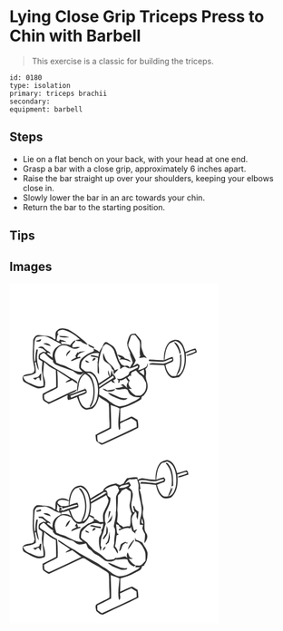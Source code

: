 # Lying Close Grip Triceps Press to Chin with Barbell
> This exercise is a classic for building the triceps.

``` 
id: 0180 
type: isolation 
primary: triceps brachii 
secondary:  
equipment: barbell 
``` 

## Steps

 - Lie on a flat bench on your back, with your head at one end.
 - Grasp a bar with a close grip, approximately 6 inches apart.
 - Raise the bar straight up over your shoulders, keeping your elbows close in.
 - Slowly lower the bar in an arc towards your chin.
 - Return the bar to the starting position.

## Tips


## Images

<svg width="368" height="300" viewBox="0 0 276 225" xmlns="http://www.w3.org/2000/svg">
  <g fill="#FFF">
    <path d="M0 0h276v225H0V0m62.98 62.2c-3.54 2.76-1.68 7.84-2.2 11.68-.51-.07-1.53-.19-2.04-.26-3.12-3.69-8.3-3.97-12.77-4.43-2.85-.16-5.67-1.09-8.54-.71-3.31.28-5.1 3.63-6.14 6.39.2 10.44-1.84 21.03.52 31.36.47 3.74 2.59 8.08-.11 11.45-4.22 3.3-10.86.95-14.2 5.71-.53 2.67-.17 6.24 2.66 7.5 5.16 2.8 10.25 5.91 15.92 7.6 3.52.98 7.09-.18 10.45-1.19.54-2.73.96-5.56.36-8.32-.48-3.68-2.72-7.04-2.25-10.85.33-4.67.51-9.37 1.22-14 2.2 1.79 4.3 3.69 6.42 5.57 2.82 1.92 5.93 3.36 8.99 4.82.3 7.49.57 14.98.37 22.48-5.87 3.12-12.01 5.74-17.72 9.13-.46 2.77-.46 5.8.63 8.43 2.18 2.04 4.88 3.4 7.38 4.99 8.31-3.97 16.74-7.69 25.01-11.75-.21 2.2-.93 4.77.89 6.55 3.93-.91 7.68-2.5 11.4-4.03 2.39 5.41 3.58 11.9 8.83 15.46 3.32 2.66 7.5.45 11.19.25 5.27-3.85 7.63-10.1 9.04-16.22 3.88 3.69 9.29 5.29 12.91 9.24.95 7.58.31 15.26.93 22.87.15 2.99.45 6.02-.03 8.99-5.95 3.56-12.58 5.86-18.39 9.68.36 2.6.43 5.27 1.12 7.82 2.31 1.89 4.62 3.87 7.3 5.22 4.02-1.17 7.63-3.41 11.46-5.06 12.12-6.05 24.72-11.17 36.63-17.59.48-3.49-.13-7.02-.84-10.43-2.51-1.43-4.8-3.31-7.5-4.34-1.8.13-3.3 1.2-4.86 1.98-3.42 1.94-7.14 3.22-10.73 4.81.36-5.82.21-11.66.19-17.48 5.22-1.73 10.67-2.9 15.54-5.53 4.18-2.22 8.71-3.92 12.37-6.99.03-2.78 1.57-4.48 4.31-4.85-.25-.07-.73-.2-.98-.27 3.03-3.2 5.23-7.32 4.96-11.84.49-4.88-3.13-9.1-2.26-13.97.46-2.99.54-6.04-.65-8.88 2.89-1.57 3.38-4.58 3.11-7.6-.63 1.5-.85 3.2-1.75 4.58-3.33 2.23-7.13 4-11.15 4.5 1.02-1.99 2.64-4.09 1.81-6.46-.69-.92-1.74-1.52-2.79-1.94-2.19.81-3.99 2.36-6.01 3.48 1.69-2.49 2.88-5.25 4.06-8-2.4-4.82-4.66-9.73-7.48-14.33-1.11-1.98-2.75-3.94-2.47-6.36.41-2.87 1.82-5.48 2.53-8.28.55-1.59.58-3.67 2.29-4.53a14.3 14.3 0 0 1 4.08.01c2.1 2.17 3.58 4.85 5.47 7.19 3.09 6.53-.66 14 1.55 20.69-.62.8-1.24 1.59-1.8 2.43 2.32.37 4.62-.29 6.86-.8 1.14.42 2.29.83 3.45 1.21-.86-1.76-2.21-3.19-3.7-4.43-1-3.26-2.52-6.34-3.3-9.67-.66-3.21.24-6.58-.68-9.74-1.98-3.22-4.86-5.76-7.08-8.79-2.68.35-6.15-.04-7.76 2.64-1.64 2.92-2.53 6.24-3.29 9.48-.2 4.75 1.99 9.18 3.75 13.47-.31 4.71 3.01 8.52 3.49 13.11-1.46 2.56-2.99 5.09-4.51 7.62 3.96-.85 7.7-2.42 11.4-4.01-.02.68-.05 2.06-.07 2.74-3.66 1.72-7.21 3.69-10.9 5.35-.88 1.75-1.03 4.21-3.03 5.08-4.28 2.24-8.6 6.13-13.74 3.89l2.09 2.86-.56 3.09c1.84-.36 2.5-1.45 1.96-3.28 3.23.21 5.98-1.48 8.57-3.19.76 1.72 1.9 3.2 3.29 4.46-1.86 2.57-3.65 5.76-1.5 8.83-1.89-1.75-3.81-3.45-5.74-5.15-1.05.36-2.09.74-3.13 1.14 1.21.64 2.43 1.28 3.64 1.92-3.56 1.33-7.25 2.26-11.09 2.23 4.55 4.73 11.15-1.14 16.35 2.14 1.3 2.6 2.25 5.65 4.99 7.14 3.31 2.66 7.66 2.89 11.72 2.77-3.23 3.48-7.86 4.97-11.91 7.22-4.77 2.76-10.19 4.57-15.7 4.81-4.93-.74-9.04-4.06-13.02-6.85-3.87-3.88-9.1-5.73-13.54-8.8.13-2.58.22-5.16.29-7.74 5.43-3.35 10.69-6.98 16.05-10.43.13 2.6 2.99 2.37 4.78 3.13-.83-1.26-1.67-2.52-2.51-3.77 1.21-.68 2.45-1.3 3.59-2.09-.53-2.53-1.66-4.96-4.19-5.99-.42-1.88-.86-3.74-1.35-5.6-.71 2.95-1.11 5.98-2.21 8.83-.83-2.8-1.55-5.63-2.22-8.47-1.18 2.89.03 5.76 1.24 8.42-4.88 2.73-9.13 6.43-14.09 8.99-1.26-6.09-4.07-12.42-9.84-15.42-2.36-.75-4.88.12-7.26-.42-2.21-1.45-4.47-2.97-6.22-4.98-.35-2.49.48-4.98.74-7.45 4.89-7.68 13.61-13.27 22.99-11.64-.28 1.48-.55 2.97-.81 4.46-3.14-.93-6.33-1.86-9.62-2.06-.18.38-.54 1.14-.71 1.51 3.18.86 6.45 1.34 9.68 2 .02 1.79.02 3.58.03 5.37-.46.07-1.39.2-1.85.27.39.09 1.19.27 1.59.36-.03 4.53-.21 9.06-.04 13.59.4.52 1.2 1.56 1.59 2.08.62-4.01.15-8.02-.36-12.01.78-8.28 2.31-16.57 5.77-24.19 1.29-1.34 2.51-3.35 4.51-3.53 4.13 1.5 7.98 4.35 10 8.33 2.22 6.67 4.22 13.49 7.76 19.62 1.17 1.47.34 3.39.39 5.06 2.5-1.45 5.4-4.5 8.4-2.38 1.2.43 4.16 2.78 4.19-.03-1.33-1.96-4.18-2.88-6.27-1.52-2.35-.81-4.8-1.81-5.83-4.28-4.42-5.94-3.55-14.1-7.97-20.02-1.56-2.52-4.51-3.47-6.78-5.17-1.54-1.05-3.1-2.77-5.17-2.24-2.72 1.62-2.9 5.1-4.72 7.43a27.485 27.485 0 0 0-3.3 5.64c-1.97-2.03-4.54-3.22-7.17-4.14.04-.61.13-1.84.17-2.46-2.58-1.29-5.13-2.64-7.8-3.75.27 3.62 4.7 3.82 7.17 5.44.12.92.36 2.75.47 3.66-2.88 2.1-6.6 2.54-9.43 4.72-2.28 1.69-4.65 3.29-6.74 5.2-2.84 2.75-3 6.93-3.32 10.61-.55 3.16 2.71 4.85 4.43 6.89-9.22 1.09-16.57-5.23-24.65-8.37-3.54-.75-6.83-2.25-10.09-3.77-.92-4.1-3.11-8.32-1.48-12.54 1.22-5.66 6.46-11.55 12.72-10.28 4.77.33 8.33 4.2 13.05 4.67 2.51-.03 4.83-1.11 7.08-2.11-3.23-1.42-6.7.25-10.05.11.01-.9.04-2.68.05-3.58 1.06-1.27 2.15-2.51 3.35-3.65.18-.54.54-1.62.73-2.16-3.25 1.07-5.04 4.06-7.11 6.53-3.54-1.26-7.29-1.52-11.02-1.37-.38-1.04-.71-2.11-.97-3.18 2.4-.18 4.8.17 7.21.16-2.71-1.61-5.8-2.29-8.81-3.05-.28.59-.83 1.78-1.1 2.37-.81-.35-2.41-1.03-3.22-1.38.85-2.87.12-6.66 2.9-8.59l-1.88-.28c.27-.82.8-2.46 1.07-3.29 2.59-1.48 5.64-2.29 8.56-1.33 7.57 2.29 14.55 6.6 20.04 12.3-1.94.32-3.87.64-5.8.98 2.09 1.53 4.72 1.35 7.17 1.55 2.5 2.5 5.99 3.37 9.21 4.51-2.54-3.62-6.09-6.32-9.59-8.95-4.62-4.34-10.01-7.78-15.5-10.9-4.86-1.69-11.47-3.38-15.47.91m2.51 7.14l1.4 1.6c4.01 1.07 8.21.65 12.31.57-4.18-2.3-9.13-1.68-13.71-2.17m142.98 12.08c-3.38 6.13-4.57 13.31-4.19 20.26-6.54-.07-13.05-.7-19.59-.93-.11.5-.34 1.48-.45 1.97 5.57.62 11.18.63 16.77.96 5.15.52 9.14-4.04 14.25-3.83.56 1.77-1.43 2.29-2.55 2.91-2.92 1.27-5.84 2.62-8.93 3.42-5.26.11-10.5-.98-15.77-.66-1.57-.16-2.67.73-3.42 2 6.79-.12 13.55.68 20.34.82 1.02 6.15 3.34 12.74 8.9 16.19 3.3 1.7 6.96-.39 10.39-.48 8.76-7.89 9.97-20.54 8.84-31.6 4.14-1.45 8.04-4.17 12.54-4.23l.32 1.72c-3.63 2.35-8.04 3.06-11.91 4.95.05.23.15.71.2.94 4.7-.22 9.04-3.03 13.5-4.57-.27-1.83-.53-3.77-1.84-5.19-4.6.8-8.79 3.09-13.16 4.66-1.67-5.9-3.58-13.08-9.79-15.71-5.41-1.56-11.82 1.45-14.45 6.4M75.41 96.71c.56-1.05 1.11-2.11 1.62-3.19 1.53-1.43 3.4-2.8 3.31-5.16-2.96 1.65-5.89 4.68-4.93 8.35m17.49-6.26c-.6.47-1.8 1.42-2.4 1.89l-.08-1.98c-1.1 1.92-2.26 3.79-3.35 5.71.35.65.69 1.31 1.02 1.98-2.55 1.2-5.07 2.51-7.26 4.3 1.4.16 2.89.33 4.11-.53 2.8-1.56 5.85-2.54 8.96-3.28-.15-.42-.44-1.25-.58-1.67-.82.15-2.46.46-3.28.61l-.2-.59c1.08-4.61 6.68-5.85 10.67-7.2-2.55.04-5.07.56-7.61.76m30.92 1.53c-.08 3.52-.66 7.57 1.61 10.57 2.67 2.37 6.23 3.72 8.32 6.75 1.44 1.67 1.09 4.8 3.74 5.24-.01 1.93.04 3.87.51 5.75 2.08-2.25 4.28-4.43 6.04-6.96-1.62.45-3.19 1.03-4.77 1.6-2.08-6.45-9.17-9.22-12.18-15.06-1.11-2.63-1.9-5.38-3.27-7.89m18.86 2.08c1.03 2.12 2.83 3.61 4.92 4.61-.93.82-1.84 1.65-2.75 2.49 5.49-1.83 10.7.88 15.72 2.79-1.54-2.96-4.67-3.93-7.71-4.55-2.06-3.62-6.52-4.36-10.18-5.34m-32.97 8.93c1.21-1.32 4.32-1.82 4.14-3.86-2.53-1.88-4.24 1.73-4.14 3.86m-9.18-1.29c-.26 3.08 2.8 2.99 4.96 3.33-.87-2.07-3.1-2.57-4.96-3.33m22.49 37.58c1.75 1.44 3.54 3.14 5.92 3.34 3.82.67 8.72 1.06 11.08-2.74-3.57.58-7.11 1.32-10.72 1.67-1.8-1.47-3.96-2.23-6.28-2.27m7.22 5.28c3.32 4.71 9.24 6.02 14.22 8.23 3.74 1.55 8.8 2.61 11.78-.93-3.56-.02-7.25.22-10.62-1.15-5.18-1.92-9.91-5.01-15.38-6.15z"/>
    <path d="M36.03 70.96c5.07-1.23 10.6-2.07 15.42.49 5.83 3.15 11.68 6.28 17.61 9.23-4.07 1.66-8.14 3.98-10.33 7.95-1.97 2.89-1.75 6.52-1.89 9.85-2.53-1.78-4.94-3.73-7.4-5.6a96.5 96.5 0 0 1 1.64-1.16c.84.35 2.54 1.05 3.39 1.4-1.12-3.08-4.68-3.72-6.76-5.92-1.63-1.18-2.66-3.57-4.88-3.64-1.92-.32-3.63.71-5.26 1.55 2 .47 4.13.37 6.05 1.11 1.67 1.23 3.15 2.7 4.82 3.95-.47.36-.95.72-1.43 1.09-1.85-2.06-4.06.35-5.95.9-3.12 1.3-2.63 5.29-2.37 8.01 1.43 1.24 3.11 2.13 4.72 3.11.07 4.24-1.09 8.45-.54 12.69.64 6.56 2.76 12.99 1.86 19.64-6.82 2.67-13.13-2.02-19.32-4.22-3.67-1.33-6.63-4.15-7.23-8.13 5.59-1.12 11.56-1.58 16.48-4.75.46-4.7-.61-9.38-1.31-14.01.56-.02 1.11-.01 1.67.03.66 3.71 1.76 7.36 3.7 10.61-.21-4.81-2.1-9.36-2.25-14.19-.6-4.5.49-8.95 1.05-13.39-.48-.03-1.44-.08-1.92-.11-1.05 4.78-1.44 9.65-1.5 14.54-.25.46-.76 1.38-1.01 1.84-1.4-6.55-.64-13.24-.55-19.86 1.01-4.39-.51-9.83 3.49-13.01m-1.44 5.19c2.54 1.42 7.58 1.62 7.15-2.47-2.38.85-4.79 1.6-7.15 2.47m9.92 3.6c3.29 1.32 6.7 2.33 10.1 3.33-1.68-3.66-6.6-4.86-10.1-3.33m-5.65 43.1c-2.06 1.97-5.11 1.79-7.69 2.54l2.85 2.22c1.62-.96 2.82-3.12 4.94-2.82.84.76 1.19 1.89 1.05 3.37l1.56.4c.19-3.1.3-6.21.53-9.31-1.74.51-2.47 2.12-3.24 3.6zM210.71 80.85c1.97-2.93 5.79-3.16 8.69-4.74 7.41 1.56 10.52 9.22 11.7 15.89 1.03 7.1.88 14.56-1.63 21.35-1.51 3.69-3.76 7.78-8.09 8.55.32-.57.95-1.72 1.26-2.29 2.36-2.25 3.15-5.53 3.84-8.6 1.35-5.86.97-11.93.63-17.88-.57.71-1.14 1.43-1.69 2.16.67 5.53.52 11.21-1 16.6-.95 3.65-3.11 6.86-3.85 10.58-2.36.07-5.06.76-7.06-.86-4.25-3.2-6.35-8.54-7.14-13.64 2.73-2.2 6.28-2.82 9.33-4.44 1.8-1.83.8-4.29 0-6.32-3.59 1.18-7.1 2.57-10.59 3.98.78-6.96 1.2-14.53 5.6-20.34m6.73-3.29c3.23 5.04 7.28 9.93 7.6 16.23.55-.74 1.1-1.47 1.65-2.21-1.64-5.23-3.12-12.48-9.25-14.02z"/>
    <path d="M41.22 94.53c1.7-1.08 3.84-3.85 5.75-1.58 3.26 3.26 6.29 6.93 10.63 8.85-.01.57-.03 1.7-.03 2.27 1.28 1.45 2.5 3.13 4.4 3.83 7.21 3.02 14.63 5.57 22.07 7.91 3.12 2.54 6.41 5.51 10.8 4.73 1.31-1 2.65-1.98 4.04-2.87-2.57 2.83-5.53 5.5-6.88 9.17-1.93 5.22-2.95 10.85-2.47 16.42 1.56-2.47 1.35-5.5 1.86-8.28.73-5.85 3.19-12.02 8.42-15.21 6.98 2.83 9.81 10.41 10.82 17.32.89 8.31.33 17.21-4.22 24.46l.16 2.42c-2.43.39-5.22 1.66-7.42-.1-4.73-3.25-6.75-9.19-7.64-14.63 3.53-1.22 7.55-1.93 10.44-4.4 1.15-3.04-1.47-5.35-3.59-7.03.39.46 1.18 1.38 1.57 1.84-7.16 2.34-13.96 5.85-21.33 7.47 3.38-2.53 8.8-2.58 10.51-6.91-11.88 4.86-23.29 10.8-34.96 16.14-2.87 1.69-5.56-1.19-7.76-2.76-.68-1.84-.71-3.85-.72-5.79 5.38-4.27 12.47-5.88 18.02-9.94.47-7.52-.04-15.06-.51-22.57 5.41 4.31 11.6 7.51 17.14 11.64-2.3 1.14-4.88 2.07-6.34 4.36 3.14-.42 5.97-1.86 8.8-3.16 2.32 1.77 4.68 3.48 7.25 4.85-.17-.71-.51-2.13-.68-2.83-3.8-3.31-8.69-4.92-12.75-7.82-8.59-6.18-18.36-10.56-26.69-17.12-2.99-2.4-6.32-4.34-9.63-6.28.32-1.43-.62-3.51.94-4.4zM160.8 121.15c-.87-3.93 3.91-4.34 6.35-5.98 1.96 2.19 3.83 4.53 6.25 6.26 3.84 1.86 4.72 6.4 7.04 9.64 1.28 5.5.11 12.29-4.89 15.67-2.17 2.43-5.56 1.64-8.43 1.68-3.86-2.12-6.93-5.21-9.38-8.84 1.04.03 3.13.09 4.18.13-2.48-1.93-4.44-4.37-4.62-7.65.58-1.22 1.15-2.44 1.7-3.68-1.02-1.24-2.04-2.47-3.08-3.7 1.11-.95 2.21-1.9 3.34-2.83.95 1.04 1.89.89 1.54-.7zM171.65 116.83c2.02-.94 4.01-1.93 6.01-2.94.52 2.63.59 5.3.31 7.96-2.09-1.7-4.25-3.31-6.32-5.02z"/>
    <path d="M102.22 118.94c4.2-1.99 8.36 2.12 10.71 5.27 4.38 7.74 4.91 17.19 3.39 25.81-1.06 5.78-3.61 12.32-9.72 14.33 5.98-8.09 6.83-18.76 5.51-28.43-1.14-6.52-3.24-14.1-9.89-16.98zM118.3 134.74c6.43-4.03 12.51-8.59 18.91-12.67.17.67.52 2.01.69 2.68-6.47 4.07-12.97 8.11-19.22 12.5-.13-.84-.26-1.68-.38-2.51zM80.67 148.75c6.25-1.89 12.19-4.71 18.45-6.55l2.59.68c-6.46 3.51-13.67 5.31-20.29 8.5-.19-.66-.56-1.97-.75-2.63zM133.87 160.96c3.88 1.52 8.01 2.46 11.62 4.6-.69 9.43-2.82 19.06-.59 28.44 3.2-2.06.53-6.04 1.71-8.79 4.67-2.58 9.67-4.48 14.48-6.76 2.27 1.45 4.84 2.59 6.7 4.57.39 2.3.41 4.65.53 6.98-15.28 7.13-30.44 14.52-45.81 21.43-1.7-.79-3.47-1.44-5.29-1.88-1.11-2.68-1.2-5.57-1.03-8.42 6.18-2.82 12.19-5.99 18.21-9.14.34-10.35-.39-20.68-.53-31.03z"/>
  </g>
  <g fill="#333">
    <path d="M62.98 62.2c4-4.29 10.61-2.6 15.47-.91 5.49 3.12 10.88 6.56 15.5 10.9 3.5 2.63 7.05 5.33 9.59 8.95-3.22-1.14-6.71-2.01-9.21-4.51-2.45-.2-5.08-.02-7.17-1.55 1.93-.34 3.86-.66 5.8-.98-5.49-5.7-12.47-10.01-20.04-12.3-2.92-.96-5.97-.15-8.56 1.33-.27.83-.8 2.47-1.07 3.29l1.88.28c-2.78 1.93-2.05 5.72-2.9 8.59.81.35 2.41 1.03 3.22 1.38.27-.59.82-1.78 1.1-2.37 3.01.76 6.1 1.44 8.81 3.05-2.41.01-4.81-.34-7.21-.16.26 1.07.59 2.14.97 3.18 3.73-.15 7.48.11 11.02 1.37 2.07-2.47 3.86-5.46 7.11-6.53-.19.54-.55 1.62-.73 2.16-1.2 1.14-2.29 2.38-3.35 3.65-.01.9-.04 2.68-.05 3.58 3.35.14 6.82-1.53 10.05-.11-2.25 1-4.57 2.08-7.08 2.11-4.72-.47-8.28-4.34-13.05-4.67-6.26-1.27-11.5 4.62-12.72 10.28-1.63 4.22.56 8.44 1.48 12.54 3.26 1.52 6.55 3.02 10.09 3.77 8.08 3.14 15.43 9.46 24.65 8.37-1.72-2.04-4.98-3.73-4.43-6.89.32-3.68.48-7.86 3.32-10.61 2.09-1.91 4.46-3.51 6.74-5.2 2.83-2.18 6.55-2.62 9.43-4.72-.11-.91-.35-2.74-.47-3.66-2.47-1.62-6.9-1.82-7.17-5.44 2.67 1.11 5.22 2.46 7.8 3.75-.04.62-.13 1.85-.17 2.46 2.63.92 5.2 2.11 7.17 4.14.87-2.01 1.98-3.89 3.3-5.64 1.82-2.33 2-5.81 4.72-7.43 2.07-.53 3.63 1.19 5.17 2.24 2.27 1.7 5.22 2.65 6.78 5.17 4.42 5.92 3.55 14.08 7.97 20.02 1.03 2.47 3.48 3.47 5.83 4.28 2.09-1.36 4.94-.44 6.27 1.52-.03 2.81-2.99.46-4.19.03-3-2.12-5.9.93-8.4 2.38-.05-1.67.78-3.59-.39-5.06-3.54-6.13-5.54-12.95-7.76-19.62-2.02-3.98-5.87-6.83-10-8.33-2 .18-3.22 2.19-4.51 3.53-3.46 7.62-4.99 15.91-5.77 24.19.51 3.99.98 8 .36 12.01-.39-.52-1.19-1.56-1.59-2.08-.17-4.53.01-9.06.04-13.59-.4-.09-1.2-.27-1.59-.36.46-.07 1.39-.2 1.85-.27-.01-1.79-.01-3.58-.03-5.37-3.23-.66-6.5-1.14-9.68-2 .17-.37.53-1.13.71-1.51 3.29.2 6.48 1.13 9.62 2.06.26-1.49.53-2.98.81-4.46-9.38-1.63-18.1 3.96-22.99 11.64-.26 2.47-1.09 4.96-.74 7.45 1.75 2.01 4.01 3.53 6.22 4.98 2.38.54 4.9-.33 7.26.42 5.77 3 8.58 9.33 9.84 15.42 4.96-2.56 9.21-6.26 14.09-8.99-1.21-2.66-2.42-5.53-1.24-8.42.67 2.84 1.39 5.67 2.22 8.47 1.1-2.85 1.5-5.88 2.21-8.83.49 1.86.93 3.72 1.35 5.6 2.53 1.03 3.66 3.46 4.19 5.99-1.14.79-2.38 1.41-3.59 2.09.84 1.25 1.68 2.51 2.51 3.77-1.79-.76-4.65-.53-4.78-3.13-5.36 3.45-10.62 7.08-16.05 10.43-.07 2.58-.16 5.16-.29 7.74 4.44 3.07 9.67 4.92 13.54 8.8 3.98 2.79 8.09 6.11 13.02 6.85 5.51-.24 10.93-2.05 15.7-4.81 4.05-2.25 8.68-3.74 11.91-7.22-4.06.12-8.41-.11-11.72-2.77-2.74-1.49-3.69-4.54-4.99-7.14-5.2-3.28-11.8 2.59-16.35-2.14 3.84.03 7.53-.9 11.09-2.23-1.21-.64-2.43-1.28-3.64-1.92 1.04-.4 2.08-.78 3.13-1.14 1.93 1.7 3.85 3.4 5.74 5.15-2.15-3.07-.36-6.26 1.5-8.83-1.39-1.26-2.53-2.74-3.29-4.46-2.59 1.71-5.34 3.4-8.57 3.19.54 1.83-.12 2.92-1.96 3.28l.56-3.09-2.09-2.86c5.14 2.24 9.46-1.65 13.74-3.89 2-.87 2.15-3.33 3.03-5.08 3.69-1.66 7.24-3.63 10.9-5.35.02-.68.05-2.06.07-2.74-3.7 1.59-7.44 3.16-11.4 4.01 1.52-2.53 3.05-5.06 4.51-7.62-.48-4.59-3.8-8.4-3.49-13.11-1.76-4.29-3.95-8.72-3.75-13.47.76-3.24 1.65-6.56 3.29-9.48 1.61-2.68 5.08-2.29 7.76-2.64 2.22 3.03 5.1 5.57 7.08 8.79.92 3.16.02 6.53.68 9.74.78 3.33 2.3 6.41 3.3 9.67 1.49 1.24 2.84 2.67 3.7 4.43-1.16-.38-2.31-.79-3.45-1.21-2.24.51-4.54 1.17-6.86.8.56-.84 1.18-1.63 1.8-2.43-2.21-6.69 1.54-14.16-1.55-20.69-1.89-2.34-3.37-5.02-5.47-7.19a14.3 14.3 0 0 0-4.08-.01c-1.71.86-1.74 2.94-2.29 4.53-.71 2.8-2.12 5.41-2.53 8.28-.28 2.42 1.36 4.38 2.47 6.36 2.82 4.6 5.08 9.51 7.48 14.33-1.18 2.75-2.37 5.51-4.06 8 2.02-1.12 3.82-2.67 6.01-3.48 1.05.42 2.1 1.02 2.79 1.94.83 2.37-.79 4.47-1.81 6.46 4.02-.5 7.82-2.27 11.15-4.5.9-1.38 1.12-3.08 1.75-4.58.27 3.02-.22 6.03-3.11 7.6 1.19 2.84 1.11 5.89.65 8.88-.87 4.87 2.75 9.09 2.26 13.97.27 4.52-1.93 8.64-4.96 11.84.25.07.73.2.98.27-2.74.37-4.28 2.07-4.31 4.85-3.66 3.07-8.19 4.77-12.37 6.99-4.87 2.63-10.32 3.8-15.54 5.53.02 5.82.17 11.66-.19 17.48 3.59-1.59 7.31-2.87 10.73-4.81 1.56-.78 3.06-1.85 4.86-1.98 2.7 1.03 4.99 2.91 7.5 4.34.71 3.41 1.32 6.94.84 10.43-11.91 6.42-24.51 11.54-36.63 17.59-3.83 1.65-7.44 3.89-11.46 5.06-2.68-1.35-4.99-3.33-7.3-5.22-.69-2.55-.76-5.22-1.12-7.82 5.81-3.82 12.44-6.12 18.39-9.68.48-2.97.18-6 .03-8.99-.62-7.61.02-15.29-.93-22.87-3.62-3.95-9.03-5.55-12.91-9.24-1.41 6.12-3.77 12.37-9.04 16.22-3.69.2-7.87 2.41-11.19-.25-5.25-3.56-6.44-10.05-8.83-15.46-3.72 1.53-7.47 3.12-11.4 4.03-1.82-1.78-1.1-4.35-.89-6.55-8.27 4.06-16.7 7.78-25.01 11.75-2.5-1.59-5.2-2.95-7.38-4.99-1.09-2.63-1.09-5.66-.63-8.43 5.71-3.39 11.85-6.01 17.72-9.13.2-7.5-.07-14.99-.37-22.48-3.06-1.46-6.17-2.9-8.99-4.82-2.12-1.88-4.22-3.78-6.42-5.57-.71 4.63-.89 9.33-1.22 14-.47 3.81 1.77 7.17 2.25 10.85.6 2.76.18 5.59-.36 8.32-3.36 1.01-6.93 2.17-10.45 1.19-5.67-1.69-10.76-4.8-15.92-7.6-2.83-1.26-3.19-4.83-2.66-7.5 3.34-4.76 9.98-2.41 14.2-5.71 2.7-3.37.58-7.71.11-11.45-2.36-10.33-.32-20.92-.52-31.36 1.04-2.76 2.83-6.11 6.14-6.39 2.87-.38 5.69.55 8.54.71 4.47.46 9.65.74 12.77 4.43.51.07 1.53.19 2.04.26.52-3.84-1.34-8.92 2.2-11.68m-26.95 8.76c-4 3.18-2.48 8.62-3.49 13.01-.09 6.62-.85 13.31.55 19.86.25-.46.76-1.38 1.01-1.84.06-4.89.45-9.76 1.5-14.54.48.03 1.44.08 1.92.11-.56 4.44-1.65 8.89-1.05 13.39.15 4.83 2.04 9.38 2.25 14.19-1.94-3.25-3.04-6.9-3.7-10.61-.56-.04-1.11-.05-1.67-.03.7 4.63 1.77 9.31 1.31 14.01-4.92 3.17-10.89 3.63-16.48 4.75.6 3.98 3.56 6.8 7.23 8.13 6.19 2.2 12.5 6.89 19.32 4.22.9-6.65-1.22-13.08-1.86-19.64-.55-4.24.61-8.45.54-12.69-1.61-.98-3.29-1.87-4.72-3.11-.26-2.72-.75-6.71 2.37-8.01 1.89-.55 4.1-2.96 5.95-.9.48-.37.96-.73 1.43-1.09-1.67-1.25-3.15-2.72-4.82-3.95-1.92-.74-4.05-.64-6.05-1.11 1.63-.84 3.34-1.87 5.26-1.55 2.22.07 3.25 2.46 4.88 3.64 2.08 2.2 5.64 2.84 6.76 5.92-.85-.35-2.55-1.05-3.39-1.4-.55.38-1.1.77-1.64 1.16 2.46 1.87 4.87 3.82 7.4 5.6.14-3.33-.08-6.96 1.89-9.85 2.19-3.97 6.26-6.29 10.33-7.95-5.93-2.95-11.78-6.08-17.61-9.23-4.82-2.56-10.35-1.72-15.42-.49m5.19 23.57c-1.56.89-.62 2.97-.94 4.4 3.31 1.94 6.64 3.88 9.63 6.28 8.33 6.56 18.1 10.94 26.69 17.12 4.06 2.9 8.95 4.51 12.75 7.82.17.7.51 2.12.68 2.83-2.57-1.37-4.93-3.08-7.25-4.85-2.83 1.3-5.66 2.74-8.8 3.16 1.46-2.29 4.04-3.22 6.34-4.36-5.54-4.13-11.73-7.33-17.14-11.64.47 7.51.98 15.05.51 22.57-5.55 4.06-12.64 5.67-18.02 9.94.01 1.94.04 3.95.72 5.79 2.2 1.57 4.89 4.45 7.76 2.76 11.67-5.34 23.08-11.28 34.96-16.14-1.71 4.33-7.13 4.38-10.51 6.91 7.37-1.62 14.17-5.13 21.33-7.47-.39-.46-1.18-1.38-1.57-1.84 2.12 1.68 4.74 3.99 3.59 7.03-2.89 2.47-6.91 3.18-10.44 4.4.89 5.44 2.91 11.38 7.64 14.63 2.2 1.76 4.99.49 7.42.1l-.16-2.42c4.55-7.25 5.11-16.15 4.22-24.46-1.01-6.91-3.84-14.49-10.82-17.32-5.23 3.19-7.69 9.36-8.42 15.21-.51 2.78-.3 5.81-1.86 8.28-.48-5.57.54-11.2 2.47-16.42 1.35-3.67 4.31-6.34 6.88-9.17-1.39.89-2.73 1.87-4.04 2.87-4.39.78-7.68-2.19-10.8-4.73-7.44-2.34-14.86-4.89-22.07-7.91-1.9-.7-3.12-2.38-4.4-3.83 0-.57.02-1.7.03-2.27-4.34-1.92-7.37-5.59-10.63-8.85-1.91-2.27-4.05.5-5.75 1.58m119.58 26.62c.35 1.59-.59 1.74-1.54.7-1.13.93-2.23 1.88-3.34 2.83 1.04 1.23 2.06 2.46 3.08 3.7-.55 1.24-1.12 2.46-1.7 3.68.18 3.28 2.14 5.72 4.62 7.65-1.05-.04-3.14-.1-4.18-.13 2.45 3.63 5.52 6.72 9.38 8.84 2.87-.04 6.26.75 8.43-1.68 5-3.38 6.17-10.17 4.89-15.67-2.32-3.24-3.2-7.78-7.04-9.64-2.42-1.73-4.29-4.07-6.25-6.26-2.44 1.64-7.22 2.05-6.35 5.98m10.85-4.32c2.07 1.71 4.23 3.32 6.32 5.02.28-2.66.21-5.33-.31-7.96-2 1.01-3.99 2-6.01 2.94m-69.43 2.11c6.65 2.88 8.75 10.46 9.89 16.98 1.32 9.67.47 20.34-5.51 28.43 6.11-2.01 8.66-8.55 9.72-14.33 1.52-8.62.99-18.07-3.39-25.81-2.35-3.15-6.51-7.26-10.71-5.27m16.08 15.8c.12.83.25 1.67.38 2.51 6.25-4.39 12.75-8.43 19.22-12.5-.17-.67-.52-2.01-.69-2.68-6.4 4.08-12.48 8.64-18.91 12.67m-37.63 14.01c.19.66.56 1.97.75 2.63 6.62-3.19 13.83-4.99 20.29-8.5l-2.59-.68c-6.26 1.84-12.2 4.66-18.45 6.55m53.2 12.21c.14 10.35.87 20.68.53 31.03-6.02 3.15-12.03 6.32-18.21 9.14-.17 2.85-.08 5.74 1.03 8.42 1.82.44 3.59 1.09 5.29 1.88 15.37-6.91 30.53-14.3 45.81-21.43-.12-2.33-.14-4.68-.53-6.98-1.86-1.98-4.43-3.12-6.7-4.57-4.81 2.28-9.81 4.18-14.48 6.76-1.18 2.75 1.49 6.73-1.71 8.79-2.23-9.38-.1-19.01.59-28.44-3.61-2.14-7.74-3.08-11.62-4.6z"/>
    <path d="M65.49 69.34c4.58.49 9.53-.13 13.71 2.17-4.1.08-8.3.5-12.31-.57l-1.4-1.6zM34.59 76.15c2.36-.87 4.77-1.62 7.15-2.47.43 4.09-4.61 3.89-7.15 2.47zM208.47 81.42c2.63-4.95 9.04-7.96 14.45-6.4 6.21 2.63 8.12 9.81 9.79 15.71 4.37-1.57 8.56-3.86 13.16-4.66 1.31 1.42 1.57 3.36 1.84 5.19-4.46 1.54-8.8 4.35-13.5 4.57-.05-.23-.15-.71-.2-.94 3.87-1.89 8.28-2.6 11.91-4.95l-.32-1.72c-4.5.06-8.4 2.78-12.54 4.23 1.13 11.06-.08 23.71-8.84 31.6-3.43.09-7.09 2.18-10.39.48-5.56-3.45-7.88-10.04-8.9-16.19-6.79-.14-13.55-.94-20.34-.82.75-1.27 1.85-2.16 3.42-2 5.27-.32 10.51.77 15.77.66 3.09-.8 6.01-2.15 8.93-3.42 1.12-.62 3.11-1.14 2.55-2.91-5.11-.21-9.1 4.35-14.25 3.83-5.59-.33-11.2-.34-16.77-.96.11-.49.34-1.47.45-1.97 6.54.23 13.05.86 19.59.93-.38-6.95.81-14.13 4.19-20.26m2.24-.57c-4.4 5.81-4.82 13.38-5.6 20.34 3.49-1.41 7-2.8 10.59-3.98.8 2.03 1.8 4.49 0 6.32-3.05 1.62-6.6 2.24-9.33 4.44.79 5.1 2.89 10.44 7.14 13.64 2 1.62 4.7.93 7.06.86.74-3.72 2.9-6.93 3.85-10.58 1.52-5.39 1.67-11.07 1-16.6.55-.73 1.12-1.45 1.69-2.16.34 5.95.72 12.02-.63 17.88-.69 3.07-1.48 6.35-3.84 8.6-.31.57-.94 1.72-1.26 2.29 4.33-.77 6.58-4.86 8.09-8.55 2.51-6.79 2.66-14.25 1.63-21.35-1.18-6.67-4.29-14.33-11.7-15.89-2.9 1.58-6.72 1.81-8.69 4.74z"/>
    <path d="M217.44 77.56c6.13 1.54 7.61 8.79 9.25 14.02-.55.74-1.1 1.47-1.65 2.21-.32-6.3-4.37-11.19-7.6-16.23zM44.51 79.75c3.5-1.53 8.42-.33 10.1 3.33-3.4-1-6.81-2.01-10.1-3.33zM75.41 96.71c-.96-3.67 1.97-6.7 4.93-8.35.09 2.36-1.78 3.73-3.31 5.16-.51 1.08-1.06 2.14-1.62 3.19zM92.9 90.45c2.54-.2 5.06-.72 7.61-.76-3.99 1.35-9.59 2.59-10.67 7.2l.2.59c.82-.15 2.46-.46 3.28-.61.14.42.43 1.25.58 1.67-3.11.74-6.16 1.72-8.96 3.28-1.22.86-2.71.69-4.11.53 2.19-1.79 4.71-3.1 7.26-4.3-.33-.67-.67-1.33-1.02-1.98 1.09-1.92 2.25-3.79 3.35-5.71l.08 1.98c.6-.47 1.8-1.42 2.4-1.89zM123.82 91.98c1.37 2.51 2.16 5.26 3.27 7.89 3.01 5.84 10.1 8.61 12.18 15.06 1.58-.57 3.15-1.15 4.77-1.6-1.76 2.53-3.96 4.71-6.04 6.96-.47-1.88-.52-3.82-.51-5.75-2.65-.44-2.3-3.57-3.74-5.24-2.09-3.03-5.65-4.38-8.32-6.75-2.27-3-1.69-7.05-1.61-10.57zM142.68 94.06c3.66.98 8.12 1.72 10.18 5.34 3.04.62 6.17 1.59 7.71 4.55-5.02-1.91-10.23-4.62-15.72-2.79.91-.84 1.82-1.67 2.75-2.49-2.09-1-3.89-2.49-4.92-4.61zM109.71 102.99c-.1-2.13 1.61-5.74 4.14-3.86.18 2.04-2.93 2.54-4.14 3.86zM100.53 101.7c1.86.76 4.09 1.26 4.96 3.33-2.16-.34-5.22-.25-4.96-3.33zM38.86 122.85c.77-1.48 1.5-3.09 3.24-3.6-.23 3.1-.34 6.21-.53 9.31l-1.56-.4c.14-1.48-.21-2.61-1.05-3.37-2.12-.3-3.32 1.86-4.94 2.82l-2.85-2.22c2.58-.75 5.63-.57 7.69-2.54zM123.02 139.28c2.32.04 4.48.8 6.28 2.27 3.61-.35 7.15-1.09 10.72-1.67-2.36 3.8-7.26 3.41-11.08 2.74-2.38-.2-4.17-1.9-5.92-3.34zM130.24 144.56c5.47 1.14 10.2 4.23 15.38 6.15 3.37 1.37 7.06 1.13 10.62 1.15-2.98 3.54-8.04 2.48-11.78.93-4.98-2.21-10.9-3.52-14.22-8.23z"/>
  </g>
</svg>

<svg width="368" height="300" viewBox="0 0 276 225" xmlns="http://www.w3.org/2000/svg">
  <g fill="#FFF">
    <path d="M0 0h276v225H0V0m198.58 13.52c-4.4 6.14-5.65 14.04-5.33 21.44-5.48-.4-10.94-1-16.35-2-2.65-.6-5.03 1.04-7.43 1.85l-.08-3.01c-4.78-.91-9.53.23-14.21 1.13-1.48 2.23-3.07 4.38-4.24 6.79-1.63.76-3.21 1.72-4.99 2.09-1.81-.17-3.22-1.5-4.91-2.05-3.99.87-8.21 1.44-11.76 3.54-2.19 1.66-5.12 3.11-5.23 6.23-5.66 3.5-11.57 6.58-17.07 10.33-1.22-6.04-3.58-12.36-8.89-15.97-3.48-2.35-8.06-1.19-11.44.74-5.68 4.11-7.16 11.34-8.2 17.83-4.69-4.6-14.63-4.17-17.41 2.39-.4 2.96-.18 5.96-.26 8.94-.47-.03-1.42-.08-1.9-.11-3.19-3.64-8.31-4.14-12.84-4.42-2.9-.11-5.75-1.24-8.67-.8-3.3.32-5.07 3.65-6.11 6.42.1 6.4-.58 12.77-.57 19.17-.39 6.76 1.41 13.35 2.57 19.95l-1.41 3.84c-4.49 2.78-10.99.9-14.35 5.57-.56 2.65-.17 6.25 2.65 7.49 5.18 2.81 10.27 5.94 15.96 7.61 3.52.97 7.08-.18 10.44-1.19 1.68-5.58-.27-11.13-1.82-16.45-.08-5.58.45-11.19 1.15-16.73 4.55 4.29 9.48 8.13 15.38 10.38.3 7.45.52 14.91.42 22.37-5.95 3.12-11.97 6.11-17.99 9.11.11 2.86-.39 5.94.88 8.61 2.18 2.02 4.86 3.38 7.36 4.95 14.72-6.77 29.31-13.81 44.01-20.6 2.53-1.46 4.75 1.18 6.86 2.27 6.37 4.59 13.72 7.51 20.14 12 2.78 1.81 5.97 3.16 8.17 5.74.91 5.63.52 11.4.74 17.09-.03 4.94.92 9.9.23 14.83-5.16 3.08-10.79 5.27-16.05 8.18-3.81 1.67-1.58 6.42-1.27 9.51 2.84 2.47 6.87 6.67 10.77 3.82 14.92-7.33 30.23-13.86 44.99-21.51-.14-3.49-.34-6.99-1.14-10.4-2.47-1.41-4.76-3.15-7.37-4.31-5.47 1.57-10.37 4.78-15.68 6.86.31-5.84.19-11.7.18-17.54 6.37-1.85 12.8-3.7 18.59-7.03 3.84-2.31 10.01-3.45 10.1-9 1.26-.47 2.52-.93 3.79-1.37l-1.29-.18c4.37-4.08 4.95-10.39 4.97-16.02-.79-5.24-4.65-9.15-6.9-13.75-2.5-1.56-5.15-2.88-8.02-3.59-.54-1-1.09-2-1.65-2.98.07 1.53.15 3.06.24 4.6l-1.96-.11c.16-.52.49-1.58.66-2.11-3.99 3.57-7.37 7.9-8.52 13.24 3.37-2.94 5.03-7.18 7.56-10.76 7.39-1.54 11.77 5.73 14.27 11.47 2.16 4.46 1.49 9.5 1.52 14.29-1.87 2.05-3.66 4.27-6.02 5.78-2.07.95-4.51.21-6.69.49l-.15-1.44c-.13 1.27-.25 2.54-.37 3.81 1.99-.16 3.98-.29 5.97-.37-1.37 1.69-3.07 3.09-5.06 3.99-7.44 3.61-14.87 8.64-23.49 8.12-6.56-1.85-11.58-6.75-17.01-10.6-4.72-2.05-8.42-5.73-13.01-8.01-9.47-5.19-19.26-9.86-28.06-16.2-7.48-3.97-14.39-8.87-21.56-13.36-.09.65-.04 1.3.15 1.92 4.9 3.87 10.65 6.63 15.53 10.58-2.18 1.28-4.71 2.16-6.14 4.39 3.15-.42 5.99-1.86 8.84-3.15 4.05 3.01 8.14 5.96 12.24 8.89-12.81 6.16-25.75 12.02-38.54 18.22-1.47.65-2.92 1.46-4.52 1.74-2.08-.8-3.86-2.17-5.74-3.33-.24-2.05-.47-4.09-.69-6.13 5.83-3.65 12.5-5.79 18.15-9.69.49-7.29.04-14.62-.55-21.89-.07-.62-.22-1.86-.3-2.48-8.01-3.87-14.59-10-22.18-14.55-2-3.6 2.02-5.37 4.31-7.21 4.62 2.89 7.43 8.03 12.64 10.13-.02.56-.07 1.66-.09 2.22 1.19 1.28 2.23 2.82 3.87 3.57 5.55 2.53 11.38 4.33 17.08 6.49 2.25.82 4.9.86 6.74 2.58 2.04 1.53 3.99 3.67 6.71 3.82 3.19.36 6.26-.67 9.3-1.45 1.5 2.65 1.71 6.52 4.78 7.91 3.18 1.72 4.82 5.37 8.29 6.71 4.59 1.86 7.91 5.65 12.1 8.16 4.57 2.04 10.19 1.72 14.17-1.47 5.17.98 10.32-1.6 15.42.11 1.09 4.51 4.43 7.83 8.77 9.33.63-.65 1.25-1.31 1.87-1.97-3.91-1.62-6.37-5.03-8.93-8.19 1.84-.01 3.7-.15 5.53-.41-1.37-.8-3.13-1.06-4.23-2.25-1.06-1.9-1.67-4.02-2.6-5.98-1.47 2.33-1.83 4.9-.44 7.34-.96-.73-1.91-1.45-2.86-2.18-4.48.67-8.78 2.83-13.4 2.01-.29.42-.86 1.27-1.15 1.7-3.13.61-6.35 1.06-9.54.68-2.89-1.48-5.07-3.99-7.51-6.07-3.54-3.27-8.49-4.6-11.61-8.39-2.27-2.85-5.4-4.97-7.14-8.24-2.73-2.1-5.85-3.81-8.14-6.41-.28-2.46.47-4.91.71-7.35 1.97-2.62 4.04-5.2 6.61-7.27 4.98-4.09 12.23-6.02 18.28-3.12.92-.17 2.75-.51 3.67-.69.13 3.03-.51 6.12-2.48 8.5 1.79 4.29-2.94 7.24-2.97 11.36-.57 5.49.29 11 1.99 16.22.45-1.67.89-3.35 1.31-5.03-.29-.48-.85-1.43-1.13-1.91.19-4.92.13-10.02 2.26-14.6 2.04-4.11 2.38-8.75 4.06-12.99.89-1.61-.14-3.18-.7-4.69.12-3.85-.66-7.97 1.04-11.58 2.59-6.3 6.72-12.3 6.2-19.44-1.22-.9-2.43-1.81-3.63-2.73-.44-3.09.33-7.71-4.04-7.99 4.12-3.44 9.27-5 14.44-6.06 1.59.98 3.18 1.96 4.8 2.9-.49-.12-1.47-.37-1.97-.5.62 1.56 1.23 3.13 1.91 4.66-1.63 3.67-4.69 6.87-4.05 11.21-.18 5.92.89 11.84-.31 17.73.54 6.14-1.93 11.92-2.61 17.95-.13 1.41.89 2.55 1.38 3.79 1.07 6.29-1.39 12.4-.79 18.68-.41 1.93-.76 3.86-1.01 5.82 2.48 2.3 3.43 5.66 5.62 8.18 1.02-3.8-1.58-6.82-3.73-9.55 1.48-4.6 1.48-9.45 2.11-14.2 1.02-.57 2.05-1.13 3.08-1.68-.51-.27-1.54-.81-2.05-1.08-.96-3.98-1.36-8.1-1.63-12.19 1.13.36 2.27.72 3.4 1.1.36 2.07 2.02 3.19 3.67 4.23-.8.22-2.39.68-3.18.91-.11.46-.31 1.39-.42 1.85 4.98-1.28 10.12-5 15.27-2.45.26-.62.79-1.86 1.06-2.47.46 3.19 1.23 6.56 4.58 7.82.22.41.66 1.22.88 1.62.01-1.78.56-3.37 1.89-4.57.19-.4.57-1.2.75-1.6-1.43.64-2.87 1.29-4.3 1.93-1.12-4.71-2.84-9.34-2.83-14.24-.4-4.26 2.9-7.45 4.92-10.82 1.61 1.73 1.84 3.96 1.14 6.15.49 1.48.97 2.97 1.55 4.42.83-3.48 1.15-7.06 1.39-10.62-3.3-1.17-4.97-4.21-5.7-7.45-.42.03-1.26.09-1.68.11.43 2.8 1.31 5.5 2.16 8.19-3.91.36-3.34-4.57-4.16-7.11-1.52-6.8 3.6-13.45.95-20.08-.38-2.59-2.74-3.97-4.51-5.57l2.83-3.07c-.85-1.46-1.71-2.92-2.59-4.36-1.69.77-3.37 1.54-5.06 2.3 1.61-2.22 3.35-4.38 5.67-5.9 3.26.35 6.55.03 9.74-.66 1.28 3.37 2.6 6.86 2.29 10.53-1.07 12.83 6.39 25.11 3.38 37.93-1.21 4.04-2.08 8.21-1.63 12.46 1.44.1 2.89.2 4.34.29-.37 1.47-.75 2.94-1.15 4.41 1 2.48 1.94 5.02 3.45 7.25.52 4.22-.42 8.39-.81 12.58 3.4-3.57 5.79-9.18 2.45-13.61-4.03-5.41-.68-12.39-2.97-18.31-1.38-3.82-1.89-7.98-.94-11.97 1.12-4.1-1.37-7.92-1.63-11.95-.45-5.35-1.33-10.67-3.38-15.66l1.43-.04c-.55-3.79-.46-7.78-2.55-11.17 7.33-2.9 15.03 1.52 22.51.66 3.66-.87 7.06-2.82 10.9-2.89-.01.44-.04 1.34-.05 1.79-3.57 1.63-7.34 2.84-11.17 3.72-6.32-.45-12.59-1.88-18.97-1.59-.29.58-.88 1.73-1.17 2.3 7.11-.56 14.11.91 21.14 1.6 1.13 6.44 3.54 13.34 9.26 17.08 3.3 1.37 7.1.44 10.42-.35 8.88-7.31 9.52-19.99 8.48-30.59 3.39-.95 6.62-2.4 10.04-3.23 1.39-.43 2.49.02 3.29 1.37-3.77 2.43-8.48 2.62-12.46 4.61l.32 1.11c4.59-.44 8.9-2.67 13.4-3.74-.21-2.02-.2-4.86-2.5-5.66-4.2 1.03-8.25 2.63-12.47 3.6-1.73-7.2-4.96-16.06-13.35-17.35-3.42 1.16-7.47 1.69-9.72 4.86m-66.96 63.26c-.54 3.11-.99 6.25-.95 9.41a41.16 41.16 0 0 0 3-9.64c-.51.06-1.54.17-2.05.23m-2.99 16.1c1.87-1.13 3.92-2.09 5.49-3.65 1.86-2.68 1.56-6.16 2.2-9.24-1.26 5.01-4.81 8.79-7.69 12.89m-22.05 3.22c4.65 1.29 9.4 2.19 14.14 3.07l.05-2.2c-3.07-.22-6.06-.94-9.06-1.61-1.73-.27-3.81-1.05-5.13.74m21.07 9.96c-1.79 2.19-3.3 4.59-4.34 7.22.43-.01 1.29-.03 1.72-.03 1.96-3.23 5.11-6.13 5.09-10.18.26-2.51-.82-4.86-1.47-7.22-.23 3.41-.66 6.81-1 10.21m-17.86-3.05c1.21-1.31 4.26-1.83 4.06-3.88-2.55-1.91-4.29 1.73-4.06 3.88m-9.32-1.28c-.13 3.05 2.86 2.96 5.02 3.32-.9-2.07-3.11-2.62-5.02-3.32m30.41 10.76c-.88 2.4-1.03 5.57-3.72 6.72.23.52.47 1.05.7 1.57 1-1.07 2.08-2.09 3.33-2.88.61-2.12 1.15-4.26 1.64-6.41-.35-2.63-.39-5.29-.56-7.93-.54 2.96-.96 5.95-1.39 8.93m16.12 8.27c-.47 2.95-1.51 5.77-2.04 8.71 3.07-.97 2.99-4.65 4.3-7.05.57-1.93 2.58-2.75 3.96-4.01.69.22 2.06.67 2.75.9 0-.64.01-1.92.02-2.55l-.69 1.78c-.67-.5-1.33-1-2-1.5-2.33.81-4.62 1.84-6.3 3.72m-23.66 7.72c1.98-1 3.35-2.69 3.91-4.83-2.57.36-3.38 2.62-3.91 4.83m6.81 16.08c3.54 4.82 9.67 6.2 14.88 8.45 3.22 1.51 6.83 1.32 10.19.44l.52-1.71c-9.41 1.64-16.86-5.35-25.59-7.18z"/>
    <path d="M201.74 12.65c2.32-.42 4.61-1.03 6.79-1.95 7.86 2.44 10.78 11.03 11.79 18.39.81 8.11.52 17.06-4.28 24-1.31 2.08-3.65 2.98-5.84 3.79 2.88-3.41 4.68-7.5 5.84-11.78-.97.49-1.14 1.64-1.63 2.51-.34-1.21-.79-2.37-1.19-3.55.89 4.51-2.71 8.02-3.17 12.32-2.72.93-5.93 1.14-8.07-1.13-3.99-3.47-5.4-8.78-6.91-13.62 3.09-1.69 6.47-2.73 9.84-3.72.42-1.04.85-2.08 1.29-3.11-.62-1.07-1.18-2.16-1.88-3.16-3.51.66-6.85 2.01-10.26 3.05.9-7.73 1.43-16.49 7.68-22.04m5.52 1.17c7.28 8.04 8.45 19.64 6.99 29.97l2.24-1.12c.11-10.02.15-21.39-7.03-29.28-.49-1.24-4.05-1.34-2.2.43zM148.01 42.84c3.07-.5 6.05-1.82 9.2-1.69l.63 1.01c-3.46 2.97-8.74 3.72-13.22 3.51 1.13-.93 2.26-1.88 3.39-2.83zM87.11 46.45c2.24-.62 4.4-1.51 6.64-2.15 4.62 1.88 8.51 5.73 10.01 10.54 2.84 8.21 3.07 17.36.66 25.71-1.24 3.98-3.46 8.53-8.1 9.15 4.46-6.27 5.52-14.2 5.33-21.7-.37-6.86-1.76-14.03-5.9-19.67-.9-1.52-2.66-1.99-4.21-2.51 1.93 3.56 5.02 6.44 6.19 10.41 3.31 9.67 3.27 20.88-1.41 30.11-.59 1.26-1 2.59-1.44 3.91-2.91.85-6.14.54-8.17-1.95-3.16-3.25-4.89-7.61-5.95-11.95l-.6.19c-.11-.48-.32-1.43-.43-1.91 3.81-.85 7.76-1.67 11.19-3.63.74-2.04-.4-3.96-1.08-5.83-3.62.74-7.13 1.89-10.57 3.21.99-7.72 1.46-16.47 7.84-21.93zM148.57 49.08c1.81-.94 3.74-1.63 5.58-2.51 2.14 1.31 4.28 2.62 6.34 4.06.2 5.14-.01 10.32-1.31 15.32-1.24 4.81.73 9.58 2.53 13.96-3.01 5.15-.48 11.12-2.54 16.52-3.01-.27-5.96.24-8.77 1.3-1.09-1.65-2.97-2.33-4.64-3.19-1.15-1.33-2.43-2.54-3.55-3.89.6-5.17 1.38-10.34.44-15.53.54-6.49.66-13 .87-19.5 2-1.94 3.86-3.99 5.05-6.54zM107.37 61.85c6.01-3.33 11.79-7.07 17.64-10.68l3.9.48c-6.74 4.82-14.42 8.12-21.3 12.75l-.24-2.55zM107.8 66.64c6.67-3.96 13.38-7.86 20.28-11.41.98 2.25 2.18 4.41 2.92 6.75-.81 5.68-4.08 10.56-6.35 15.71-1.82 4.13-.78 8.69-.63 13.01-1.68.02-3.36.03-5.04.03-2.16-2.02-4.84-3.3-7.63-4.21.13-.62.39-1.85.53-2.46-1.93-.89-3.85-1.79-5.78-2.66 1.38-4.79 1.78-9.79 1.7-14.76zM64.37 63.13c4.39-3.09 9.54-.95 14.19.15-.11 1.83-.16 3.66-.2 5.48-2.71.59-5.47 1.33-8.27.96-2.77.06-4.52-2.33-6.58-3.79.21-.7.65-2.1.86-2.8z"/>
    <path d="M63.39 67.28c.79 1.34 1.63 2.66 2.45 3.99.97-.13 2.91-.37 3.88-.49 0 .54.01 1.63.01 2.17 6.36-1.12 12.33-3.73 18.64-5.05.57.25 1.72.75 2.29 1-6.58 2.8-13.7 4.07-20.25 6.98l-.28-1.52c-1.13 1.45-2.4 1.73-3.61.07l1.89.63c.15-.54.44-1.62.59-2.16-.37-1.69-2.72-.78-3.92-1.12l.97.45-.56 5.11c-.76-.61-2.29-1.82-3.06-2.43.5-2.51.84-5.06.96-7.63zM37.86 70.8c3.09.19 6.11-.6 9.18-.7 7.43 1.25 12.88 7.99 20.48 8.49.09.61.28 1.82.37 2.43-3.59 1.8-7.23 4-9.2 7.65-1.93 2.89-1.73 6.48-1.87 9.79-2.51-1.8-4.92-3.73-7.39-5.6.55-.38 1.11-.75 1.67-1.11.86.34 2.57 1.04 3.43 1.38-.95-2.57-3.67-3.42-5.64-4.99-1.74-1.28-3.06-3.01-4.75-4.34-1.94-.4-3.94-.06-5.89.04.22 2.64 3.11 1.63 4.88 2.15 1.94 1.19 3.5 2.89 5.35 4.2-.5.34-1.01.67-1.51 1.01-1.88-1.93-4.04.37-5.91.95-3.08 1.26-2.69 5.24-2.36 7.94 1.46 1.29 3.21 2.23 4.61 3.6.28 3.75-.88 7.45-.56 11.2.55 6.93 2.83 13.68 2.01 20.69-6.85 2.7-13.18-2.02-19.4-4.23-3.59-1.29-6.28-4.12-7.39-7.79 5.59-1.56 11.71-1.76 16.7-5.04.49-4.69-.61-9.36-1.29-13.98.53-.05 1.07-.07 1.6-.06.69 3.75 1.79 7.43 3.75 10.74-.2-4.83-2.05-9.4-2.24-14.23-.63-4.54.52-9.02 1.04-13.51-.49.01-1.48.02-1.98.02-1 4.77-1.43 9.62-1.46 14.49-.25.47-.75 1.41-1 1.87-1.68-9.53-.46-19.22.29-28.78.64-1.25 1.53-2.32 2.32-3.47.54-.2 1.62-.61 2.16-.81m-2.52 4.9c.13.41.4 1.23.53 1.64 2.03-.27 4.05-.63 6.02-1.22-.13-.58-.4-1.75-.53-2.33-1.97.75-3.99 1.35-6.02 1.91m9.48 3.71c2.8 2.18 6.53 2.52 9.78 3.76-1.47-3.72-6.28-4.77-9.78-3.76m-4.69 40.4c-.09 1.23-.47 2.3-1.13 3.23-2.49 1.21-5.2 1.77-7.86 2.44.97.71 1.94 1.41 2.92 2.13 1.6-.67 2.84-3.71 4.76-2.44.87 1.31 1.61 2.69 2.48 4 .47-3.14.62-6.31.91-9.47-.69.04-1.39.07-2.08.11zM68.74 78.02c3.25-.58 6.46-1.39 9.49-2.72 1.33 2.66 2.04 5.57 3.13 8.33-3.23-3.96-8.66-3.55-13.17-2.89.14-.68.42-2.04.55-2.72z"/>
    <path d="M66.47 83.3c4.63-3.34 10.4-.34 15.08 1.35 1.84 2.82 3.74 5.74 6.68 7.55 1.14.22 2.2.71 3.25 1.2 2.3-.55 4.64-.88 7-1 3.07-2.51 5.6-5.62 7.09-9.32 1.59.83 3.2 1.63 4.81 2.43.36.76 1.08 2.29 1.43 3.05-2.34 3.27-6.7 3.23-9.66 5.64-3.1 2.47-7.04 4.38-8.74 8.18-.88 2.8-1.27 5.77-1.25 8.7.14 2.74 3.01 3.99 4.68 5.76-9.3 1.23-16.72-5.12-24.85-8.32-3.54-.76-6.84-2.23-10.09-3.78-.69-3.26-2.31-6.39-2.09-9.79.59-4.55 2.6-9.17 6.66-11.65m7.7 13.95c3.42-1.6 4.85-5.62 6.26-8.87C76.84 90 75 93.6 74.17 97.25m12.28-.94l1.94.16c-.14.45-.4 1.35-.54 1.8-2.39 1.08-5.69 1.84-6.14 4.92 4.13-1.84 8.25-3.72 12.62-4.95-1.01-1.22-2.23-1.43-3.65-.64-.56-1.71-.88-3.49-1.65-5.12-1.16 1.06-1.84 2.48-2.58 3.83zM174.99 85.94c.95 2.34 1.65 4.77 1.86 7.29-3.69-.64-1.89-4.88-1.86-7.29zM133.9 161.01c3.86 1.48 7.94 2.46 11.57 4.5-.68 9.46-2.84 19.15-.56 28.56 2.87-2.09 1.26-5.72 1.19-8.67 4.94-2.46 10-4.64 15-6.94a245.7 245.7 0 0 1 6.83 4.35c.11 2.41.22 4.82.3 7.24-15.34 7.14-30.58 14.49-45.96 21.54-2.04-1.42-4.26-2.62-6.01-4.39-.19-2-.1-4.01-.07-6.01 6.16-2.9 12.21-6.02 18.23-9.2.34-10.33-.42-20.65-.52-30.98z"/>
  </g>
  <g fill="#333">
    <path d="M198.58 13.52c2.25-3.17 6.3-3.7 9.72-4.86 8.39 1.29 11.62 10.15 13.35 17.35 4.22-.97 8.27-2.57 12.47-3.6 2.3.8 2.29 3.64 2.5 5.66-4.5 1.07-8.81 3.3-13.4 3.74l-.32-1.11c3.98-1.99 8.69-2.18 12.46-4.61-.8-1.35-1.9-1.8-3.29-1.37-3.42.83-6.65 2.28-10.04 3.23 1.04 10.6.4 23.28-8.48 30.59-3.32.79-7.12 1.72-10.42.35-5.72-3.74-8.13-10.64-9.26-17.08-7.03-.69-14.03-2.16-21.14-1.6.29-.57.88-1.72 1.17-2.3 6.38-.29 12.65 1.14 18.97 1.59 3.83-.88 7.6-2.09 11.17-3.72.01-.45.04-1.35.05-1.79-3.84.07-7.24 2.02-10.9 2.89-7.48.86-15.18-3.56-22.51-.66 2.09 3.39 2 7.38 2.55 11.17l-1.43.04c2.05 4.99 2.93 10.31 3.38 15.66.26 4.03 2.75 7.85 1.63 11.95-.95 3.99-.44 8.15.94 11.97 2.29 5.92-1.06 12.9 2.97 18.31 3.34 4.43.95 10.04-2.45 13.61.39-4.19 1.33-8.36.81-12.58-1.51-2.23-2.45-4.77-3.45-7.25.4-1.47.78-2.94 1.15-4.41-1.45-.09-2.9-.19-4.34-.29-.45-4.25.42-8.42 1.63-12.46 3.01-12.82-4.45-25.1-3.38-37.93.31-3.67-1.01-7.16-2.29-10.53-3.19.69-6.48 1.01-9.74.66-2.32 1.52-4.06 3.68-5.67 5.9 1.69-.76 3.37-1.53 5.06-2.3.88 1.44 1.74 2.9 2.59 4.36l-2.83 3.07c1.77 1.6 4.13 2.98 4.51 5.57 2.65 6.63-2.47 13.28-.95 20.08.82 2.54.25 7.47 4.16 7.11-.85-2.69-1.73-5.39-2.16-8.19.42-.02 1.26-.08 1.68-.11.73 3.24 2.4 6.28 5.7 7.45-.24 3.56-.56 7.14-1.39 10.62-.58-1.45-1.06-2.94-1.55-4.42.7-2.19.47-4.42-1.14-6.15-2.02 3.37-5.32 6.56-4.92 10.82-.01 4.9 1.71 9.53 2.83 14.24 1.43-.64 2.87-1.29 4.3-1.93-.18.4-.56 1.2-.75 1.6-1.33 1.2-1.88 2.79-1.89 4.57-.22-.4-.66-1.21-.88-1.62-3.35-1.26-4.12-4.63-4.58-7.82-.27.61-.8 1.85-1.06 2.47-5.15-2.55-10.29 1.17-15.27 2.45.11-.46.31-1.39.42-1.85.79-.23 2.38-.69 3.18-.91-1.65-1.04-3.31-2.16-3.67-4.23-1.13-.38-2.27-.74-3.4-1.1.27 4.09.67 8.21 1.63 12.19.51.27 1.54.81 2.05 1.08-1.03.55-2.06 1.11-3.08 1.68-.63 4.75-.63 9.6-2.11 14.2 2.15 2.73 4.75 5.75 3.73 9.55-2.19-2.52-3.14-5.88-5.62-8.18.25-1.96.6-3.89 1.01-5.82-.6-6.28 1.86-12.39.79-18.68-.49-1.24-1.51-2.38-1.38-3.79.68-6.03 3.15-11.81 2.61-17.95 1.2-5.89.13-11.81.31-17.73-.64-4.34 2.42-7.54 4.05-11.21-.68-1.53-1.29-3.1-1.91-4.66.5.13 1.48.38 1.97.5-1.62-.94-3.21-1.92-4.8-2.9-5.17 1.06-10.32 2.62-14.44 6.06 4.37.28 3.6 4.9 4.04 7.99 1.2.92 2.41 1.83 3.63 2.73.52 7.14-3.61 13.14-6.2 19.44-1.7 3.61-.92 7.73-1.04 11.58.56 1.51 1.59 3.08.7 4.69-1.68 4.24-2.02 8.88-4.06 12.99-2.13 4.58-2.07 9.68-2.26 14.6.28.48.84 1.43 1.13 1.91-.42 1.68-.86 3.36-1.31 5.03-1.7-5.22-2.56-10.73-1.99-16.22.03-4.12 4.76-7.07 2.97-11.36 1.97-2.38 2.61-5.47 2.48-8.5-.92.18-2.75.52-3.67.69-6.05-2.9-13.3-.97-18.28 3.12-2.57 2.07-4.64 4.65-6.61 7.27-.24 2.44-.99 4.89-.71 7.35 2.29 2.6 5.41 4.31 8.14 6.41 1.74 3.27 4.87 5.39 7.14 8.24 3.12 3.79 8.07 5.12 11.61 8.39 2.44 2.08 4.62 4.59 7.51 6.07 3.19.38 6.41-.07 9.54-.68.29-.43.86-1.28 1.15-1.7 4.62.82 8.92-1.34 13.4-2.01.95.73 1.9 1.45 2.86 2.18-1.39-2.44-1.03-5.01.44-7.34.93 1.96 1.54 4.08 2.6 5.98 1.1 1.19 2.86 1.45 4.23 2.25-1.83.26-3.69.4-5.53.41 2.56 3.16 5.02 6.57 8.93 8.19-.62.66-1.24 1.32-1.87 1.97-4.34-1.5-7.68-4.82-8.77-9.33-5.1-1.71-10.25.87-15.42-.11-3.98 3.19-9.6 3.51-14.17 1.47-4.19-2.51-7.51-6.3-12.1-8.16-3.47-1.34-5.11-4.99-8.29-6.71-3.07-1.39-3.28-5.26-4.78-7.91-3.04.78-6.11 1.81-9.3 1.45-2.72-.15-4.67-2.29-6.71-3.82-1.84-1.72-4.49-1.76-6.74-2.58-5.7-2.16-11.53-3.96-17.08-6.49-1.64-.75-2.68-2.29-3.87-3.57.02-.56.07-1.66.09-2.22-5.21-2.1-8.02-7.24-12.64-10.13-2.29 1.84-6.31 3.61-4.31 7.21 7.59 4.55 14.17 10.68 22.18 14.55.08.62.23 1.86.3 2.48.59 7.27 1.04 14.6.55 21.89-5.65 3.9-12.32 6.04-18.15 9.69.22 2.04.45 4.08.69 6.13 1.88 1.16 3.66 2.53 5.74 3.33 1.6-.28 3.05-1.09 4.52-1.74 12.79-6.2 25.73-12.06 38.54-18.22-4.1-2.93-8.19-5.88-12.24-8.89-2.85 1.29-5.69 2.73-8.84 3.15 1.43-2.23 3.96-3.11 6.14-4.39-4.88-3.95-10.63-6.71-15.53-10.58-.19-.62-.24-1.27-.15-1.92 7.17 4.49 14.08 9.39 21.56 13.36 8.8 6.34 18.59 11.01 28.06 16.2 4.59 2.28 8.29 5.96 13.01 8.01 5.43 3.85 10.45 8.75 17.01 10.6 8.62.52 16.05-4.51 23.49-8.12 1.99-.9 3.69-2.3 5.06-3.99-1.99.08-3.98.21-5.97.37.12-1.27.24-2.54.37-3.81l.15 1.44c2.18-.28 4.62.46 6.69-.49 2.36-1.51 4.15-3.73 6.02-5.78-.03-4.79.64-9.83-1.52-14.29-2.5-5.74-6.88-13.01-14.27-11.47-2.53 3.58-4.19 7.82-7.56 10.76 1.15-5.34 4.53-9.67 8.52-13.24-.17.53-.5 1.59-.66 2.11l1.96.11c-.09-1.54-.17-3.07-.24-4.6.56.98 1.11 1.98 1.65 2.98 2.87.71 5.52 2.03 8.02 3.59 2.25 4.6 6.11 8.51 6.9 13.75-.02 5.63-.6 11.94-4.97 16.02l1.29.18c-1.27.44-2.53.9-3.79 1.37-.09 5.55-6.26 6.69-10.1 9-5.79 3.33-12.22 5.18-18.59 7.03.01 5.84.13 11.7-.18 17.54 5.31-2.08 10.21-5.29 15.68-6.86 2.61 1.16 4.9 2.9 7.37 4.31.8 3.41 1 6.91 1.14 10.4-14.76 7.65-30.07 14.18-44.99 21.51-3.9 2.85-7.93-1.35-10.77-3.82-.31-3.09-2.54-7.84 1.27-9.51 5.26-2.91 10.89-5.1 16.05-8.18.69-4.93-.26-9.89-.23-14.83-.22-5.69.17-11.46-.74-17.09-2.2-2.58-5.39-3.93-8.17-5.74-6.42-4.49-13.77-7.41-20.14-12-2.11-1.09-4.33-3.73-6.86-2.27-14.7 6.79-29.29 13.83-44.01 20.6-2.5-1.57-5.18-2.93-7.36-4.95-1.27-2.67-.77-5.75-.88-8.61 6.02-3 12.04-5.99 17.99-9.11.1-7.46-.12-14.92-.42-22.37-5.9-2.25-10.83-6.09-15.38-10.38-.7 5.54-1.23 11.15-1.15 16.73 1.55 5.32 3.5 10.87 1.82 16.45-3.36 1.01-6.92 2.16-10.44 1.19-5.69-1.67-10.78-4.8-15.96-7.61-2.82-1.24-3.21-4.84-2.65-7.49 3.36-4.67 9.86-2.79 14.35-5.57l1.41-3.84c-1.16-6.6-2.96-13.19-2.57-19.95-.01-6.4.67-12.77.57-19.17 1.04-2.77 2.81-6.1 6.11-6.42 2.92-.44 5.77.69 8.67.8 4.53.28 9.65.78 12.84 4.42.48.03 1.43.08 1.9.11.08-2.98-.14-5.98.26-8.94 2.78-6.56 12.72-6.99 17.41-2.39 1.04-6.49 2.52-13.72 8.2-17.83 3.38-1.93 7.96-3.09 11.44-.74 5.31 3.61 7.67 9.93 8.89 15.97 5.5-3.75 11.41-6.83 17.07-10.33.11-3.12 3.04-4.57 5.23-6.23 3.55-2.1 7.77-2.67 11.76-3.54 1.69.55 3.1 1.88 4.91 2.05 1.78-.37 3.36-1.33 4.99-2.09 1.17-2.41 2.76-4.56 4.24-6.79 4.68-.9 9.43-2.04 14.21-1.13l.08 3.01c2.4-.81 4.78-2.45 7.43-1.85 5.41 1 10.87 1.6 16.35 2-.32-7.4.93-15.3 5.33-21.44m3.16-.87c-6.25 5.55-6.78 14.31-7.68 22.04 3.41-1.04 6.75-2.39 10.26-3.05.7 1 1.26 2.09 1.88 3.16-.44 1.03-.87 2.07-1.29 3.11-3.37.99-6.75 2.03-9.84 3.72 1.51 4.84 2.92 10.15 6.91 13.62 2.14 2.27 5.35 2.06 8.07 1.13.46-4.3 4.06-7.81 3.17-12.32.4 1.18.85 2.34 1.19 3.55.49-.87.66-2.02 1.63-2.51-1.16 4.28-2.96 8.37-5.84 11.78 2.19-.81 4.53-1.71 5.84-3.79 4.8-6.94 5.09-15.89 4.28-24-1.01-7.36-3.93-15.95-11.79-18.39-2.18.92-4.47 1.53-6.79 1.95m-53.73 30.19c-1.13.95-2.26 1.9-3.39 2.83 4.48.21 9.76-.54 13.22-3.51l-.63-1.01c-3.15-.13-6.13 1.19-9.2 1.69m-60.9 3.61c-6.38 5.46-6.85 14.21-7.84 21.93 3.44-1.32 6.95-2.47 10.57-3.21.68 1.87 1.82 3.79 1.08 5.83-3.43 1.96-7.38 2.78-11.19 3.63.11.48.32 1.43.43 1.91l.6-.19c1.06 4.34 2.79 8.7 5.95 11.95 2.03 2.49 5.26 2.8 8.17 1.95.44-1.32.85-2.65 1.44-3.91 4.68-9.23 4.72-20.44 1.41-30.11-1.17-3.97-4.26-6.85-6.19-10.41 1.55.52 3.31.99 4.21 2.51 4.14 5.64 5.53 12.81 5.9 19.67.19 7.5-.87 15.43-5.33 21.7 4.64-.62 6.86-5.17 8.1-9.15 2.41-8.35 2.18-17.5-.66-25.71-1.5-4.81-5.39-8.66-10.01-10.54-2.24.64-4.4 1.53-6.64 2.15m61.46 2.63c-1.19 2.55-3.05 4.6-5.05 6.54-.21 6.5-.33 13.01-.87 19.5.94 5.19.16 10.36-.44 15.53 1.12 1.35 2.4 2.56 3.55 3.89 1.67.86 3.55 1.54 4.64 3.19 2.81-1.06 5.76-1.57 8.77-1.3 2.06-5.4-.47-11.37 2.54-16.52-1.8-4.38-3.77-9.15-2.53-13.96 1.3-5 1.51-10.18 1.31-15.32-2.06-1.44-4.2-2.75-6.34-4.06-1.84.88-3.77 1.57-5.58 2.51m-41.2 12.77l.24 2.55c6.88-4.63 14.56-7.93 21.3-12.75l-3.9-.48c-5.85 3.61-11.63 7.35-17.64 10.68m.43 4.79c.08 4.97-.32 9.97-1.7 14.76 1.93.87 3.85 1.77 5.78 2.66-.14.61-.4 1.84-.53 2.46 2.79.91 5.47 2.19 7.63 4.21 1.68 0 3.36-.01 5.04-.03-.15-4.32-1.19-8.88.63-13.01 2.27-5.15 5.54-10.03 6.35-15.71-.74-2.34-1.94-4.5-2.92-6.75-6.9 3.55-13.61 7.45-20.28 11.41m-43.43-3.51c-.21.7-.65 2.1-.86 2.8 2.06 1.46 3.81 3.85 6.58 3.79 2.8.37 5.56-.37 8.27-.96.04-1.82.09-3.65.2-5.48-4.65-1.1-9.8-3.24-14.19-.15m-.98 4.15c-.12 2.57-.46 5.12-.96 7.63.77.61 2.3 1.82 3.06 2.43l.56-5.11-.97-.45c1.2.34 3.55-.57 3.92 1.12-.15.54-.44 1.62-.59 2.16l-1.89-.63c1.21 1.66 2.48 1.38 3.61-.07l.28 1.52c6.55-2.91 13.67-4.18 20.25-6.98-.57-.25-1.72-.75-2.29-1-6.31 1.32-12.28 3.93-18.64 5.05 0-.54-.01-1.63-.01-2.17-.97.12-2.91.36-3.88.49-.82-1.33-1.66-2.65-2.45-3.99M37.86 70.8c-.54.2-1.62.61-2.16.81-.79 1.15-1.68 2.22-2.32 3.47-.75 9.56-1.97 19.25-.29 28.78.25-.46.75-1.4 1-1.87.03-4.87.46-9.72 1.46-14.49.5 0 1.49-.01 1.98-.02-.52 4.49-1.67 8.97-1.04 13.51.19 4.83 2.04 9.4 2.24 14.23-1.96-3.31-3.06-6.99-3.75-10.74-.53-.01-1.07.01-1.6.06.68 4.62 1.78 9.29 1.29 13.98-4.99 3.28-11.11 3.48-16.7 5.04 1.11 3.67 3.8 6.5 7.39 7.79 6.22 2.21 12.55 6.93 19.4 4.23.82-7.01-1.46-13.76-2.01-20.69-.32-3.75.84-7.45.56-11.2-1.4-1.37-3.15-2.31-4.61-3.6-.33-2.7-.72-6.68 2.36-7.94 1.87-.58 4.03-2.88 5.91-.95.5-.34 1.01-.67 1.51-1.01-1.85-1.31-3.41-3.01-5.35-4.2-1.77-.52-4.66.49-4.88-2.15 1.95-.1 3.95-.44 5.89-.04 1.69 1.33 3.01 3.06 4.75 4.34 1.97 1.57 4.69 2.42 5.64 4.99-.86-.34-2.57-1.04-3.43-1.38-.56.36-1.12.73-1.67 1.11 2.47 1.87 4.88 3.8 7.39 5.6.14-3.31-.06-6.9 1.87-9.79 1.97-3.65 5.61-5.85 9.2-7.65-.09-.61-.28-1.82-.37-2.43-7.6-.5-13.05-7.24-20.48-8.49-3.07.1-6.09.89-9.18.7m30.88 7.22c-.13.68-.41 2.04-.55 2.72 4.51-.66 9.94-1.07 13.17 2.89-1.09-2.76-1.8-5.67-3.13-8.33-3.03 1.33-6.24 2.14-9.49 2.72m-2.27 5.28c-4.06 2.48-6.07 7.1-6.66 11.65-.22 3.4 1.4 6.53 2.09 9.79 3.25 1.55 6.55 3.02 10.09 3.78 8.13 3.2 15.55 9.55 24.85 8.32-1.67-1.77-4.54-3.02-4.68-5.76-.02-2.93.37-5.9 1.25-8.7 1.7-3.8 5.64-5.71 8.74-8.18 2.96-2.41 7.32-2.37 9.66-5.64-.35-.76-1.07-2.29-1.43-3.05-1.61-.8-3.22-1.6-4.81-2.43-1.49 3.7-4.02 6.81-7.09 9.32-2.36.12-4.7.45-7 1-1.05-.49-2.11-.98-3.25-1.2-2.94-1.81-4.84-4.73-6.68-7.55-4.68-1.69-10.45-4.69-15.08-1.35m108.52 2.64c-.03 2.41-1.83 6.65 1.86 7.29-.21-2.52-.91-4.95-1.86-7.29m-41.09 75.07c.1 10.33.86 20.65.52 30.98-6.02 3.18-12.07 6.3-18.23 9.2-.03 2-.12 4.01.07 6.01 1.75 1.77 3.97 2.97 6.01 4.39 15.38-7.05 30.62-14.4 45.96-21.54-.08-2.42-.19-4.83-.3-7.24a245.7 245.7 0 0 0-6.83-4.35c-5 2.3-10.06 4.48-15 6.94.07 2.95 1.68 6.58-1.19 8.67-2.28-9.41-.12-19.1.56-28.56-3.63-2.04-7.71-3.02-11.57-4.5z"/>
    <path d="M207.26 13.82c-1.85-1.77 1.71-1.67 2.2-.43 7.18 7.89 7.14 19.26 7.03 29.28l-2.24 1.12c1.46-10.33.29-21.93-6.99-29.97zM35.34 75.7c2.03-.56 4.05-1.16 6.02-1.91.13.58.4 1.75.53 2.33-1.97.59-3.99.95-6.02 1.22-.13-.41-.4-1.23-.53-1.64zM131.62 76.78c.51-.06 1.54-.17 2.05-.23a41.16 41.16 0 0 1-3 9.64c-.04-3.16.41-6.3.95-9.41zM44.82 79.41c3.5-1.01 8.31.04 9.78 3.76-3.25-1.24-6.98-1.58-9.78-3.76zM128.63 92.88c2.88-4.1 6.43-7.88 7.69-12.89-.64 3.08-.34 6.56-2.2 9.24-1.57 1.56-3.62 2.52-5.49 3.65zM74.17 97.25c.83-3.65 2.67-7.25 6.26-8.87-1.41 3.25-2.84 7.27-6.26 8.87zM86.45 96.31c.74-1.35 1.42-2.77 2.58-3.83.77 1.63 1.09 3.41 1.65 5.12 1.42-.79 2.64-.58 3.65.64-4.37 1.23-8.49 3.11-12.62 4.95.45-3.08 3.75-3.84 6.14-4.92.14-.45.4-1.35.54-1.8l-1.94-.16zM106.58 96.1c1.32-1.79 3.4-1.01 5.13-.74 3 .67 5.99 1.39 9.06 1.61l-.05 2.2c-4.74-.88-9.49-1.78-14.14-3.07zM127.65 106.06c.34-3.4.77-6.8 1-10.21.65 2.36 1.73 4.71 1.47 7.22.02 4.05-3.13 6.95-5.09 10.18-.43 0-1.29.02-1.72.03 1.04-2.63 2.55-5.03 4.34-7.22zM109.79 103.01c-.23-2.15 1.51-5.79 4.06-3.88.2 2.05-2.85 2.57-4.06 3.88zM100.47 101.73c1.91.7 4.12 1.25 5.02 3.32-2.16-.36-5.15-.27-5.02-3.32zM130.88 112.49c.43-2.98.85-5.97 1.39-8.93.17 2.64.21 5.3.56 7.93-.49 2.15-1.03 4.29-1.64 6.41-1.25.79-2.33 1.81-3.33 2.88-.23-.52-.47-1.05-.7-1.57 2.69-1.15 2.84-4.32 3.72-6.72zM147 120.76c1.68-1.88 3.97-2.91 6.3-3.72.67.5 1.33 1 2 1.5l.69-1.78c-.01.63-.02 1.91-.02 2.55-.69-.23-2.06-.68-2.75-.9-1.38 1.26-3.39 2.08-3.96 4.01-1.31 2.4-1.23 6.08-4.3 7.05.53-2.94 1.57-5.76 2.04-8.71zM40.13 119.81c.69-.04 1.39-.07 2.08-.11-.29 3.16-.44 6.33-.91 9.47-.87-1.31-1.61-2.69-2.48-4-1.92-1.27-3.16 1.77-4.76 2.44-.98-.72-1.95-1.42-2.92-2.13 2.66-.67 5.37-1.23 7.86-2.44.66-.93 1.04-2 1.13-3.23zM123.34 128.48c.53-2.21 1.34-4.47 3.91-4.83-.56 2.14-1.93 3.83-3.91 4.83zM130.15 144.56c8.73 1.83 16.18 8.82 25.59 7.18l-.52 1.71c-3.36.88-6.97 1.07-10.19-.44-5.21-2.25-11.34-3.63-14.88-8.45z"/>
  </g>
</svg>
